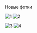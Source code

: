 Новые фотки

![1](http://lh3.googleusercontent.com/f9WcR1GEXSP64gakuuBUiKvsWVcc1ndN4i1XCCstwROOS3eL_fU9YyO74zxyynrAyNIINli4ERV67QBXmA=s300)
![2](http://lh3.googleusercontent.com/ClAXk-mn7ictishOYe0CdUXNaxdI0DmNf7nXkmx2sQwRVVCf_3w_olJ-2H1_G66RCr9GwFXx_VfD5UeHmH8=s300)

![3](http://lh3.googleusercontent.com/PHwsNTmBxogSy5eqfulATGj_0eaQIDzF2qZpb1sE_F2bK07muaXq5yEFv32WE8xigPgnc2hQoumUsg0q9k4=s300)
![4](http://lh3.googleusercontent.com/rfEUf2xTEbBnzg1sIWASpfOyRsxiJC9_nP_TDsJln5vDBM5kca-tiI_dMQAnEcDogyVcRtpkoY5DhmzV3RU=s300)